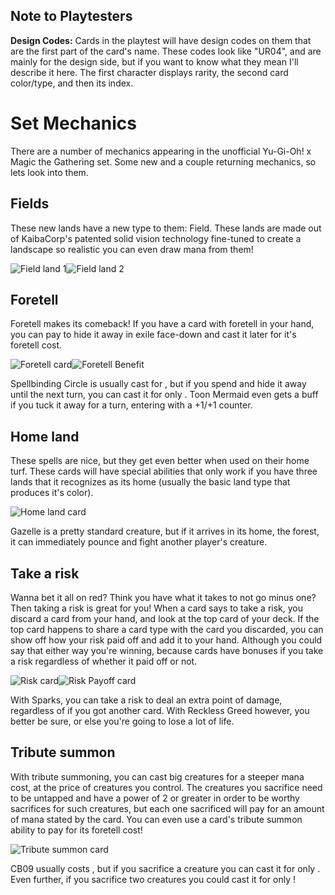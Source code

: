 <h2>Note to Playtesters</h2>
<p><b>Design Codes:</b> Cards in the playtest will have design codes on them that are the first part of the card's name. These codes look like "UR04", and are mainly for the design side, but if you want to know what they mean I'll describe it here. The first character displays rarity, the second card color/type, and then its index.</p>

<h1>Set Mechanics</h1>
<p style="text-align:left;">There are a number of mechanics appearing in the unofficial Yu-Gi-Oh! x Magic the Gathering set. Some new and a couple returning mechanics, so lets look into them.</p>

<h2>Fields</h2>
<p style="text-align:left;">These new lands have a new type to them: Field. These lands are made out of KaibaCorp's patented solid vision technology fine-tuned to create a landscape so realistic you can even draw mana from them!</p>
<img src="/sets/YGO-files/img/258_CL02 Dark Storm Field.jpg" alt="Field land 1"><img src="/sets/YGO-files/img/265_CL09 Ravine Field.jpg" alt="Field land 2">

<h2>Foretell</h2>
<p style="text-align:left;">Foretell makes its comeback! If you have a card with foretell in your hand, you can pay <i class="mana mana-cost mana-2"></i> to hide it away in exile face-down and cast it later for it's foretell cost.</p>
<img src="/sets/YGO-files/img/66_CU11 Spellbinding Circle.jpg" alt="Foretell card"><img src="/sets/YGO-files/img/59_CU04 Toon Mermaid" alt="Foretell Benefit">
<p>Spellbinding Circle is usually cast for <i class="mana mana-cost mana-2"></i><i class="mana mana-cost mana-u"></i>, but if you spend <i class="mana mana-cost mana-2"></i> and hide it away until the next turn, you can cast it for only <i class="mana mana-cost mana-u"></i>. Toon Mermaid even gets a buff if you tuck it away for a turn, entering with a +1/+1 counter.</p>

<h2>Home land</h2>
<p style="text-align:left;">These spells are nice, but they get even better when used on their home turf. These cards will have special abilities that only work if you have three lands that it recognizes as its home (usually the basic land type that produces it's color).</p>
<img src="/sets/YGO-files/img/175_CG06 Gazelle, King of Mythical Beasts.jpg" alt="Home land card">
<p>Gazelle is a pretty standard creature, but if it arrives in its home, the forest, it can immediately pounce and fight another player's creature.</p>

<h2>Take a risk</h2>
<p style="text-align:left;">Wanna bet it all on red? Think you have what it takes to not go minus one? Then taking a risk is great for you! When a card says to take a risk, you discard a card from your hand, and look at the top card of your deck. If the top card happens to share a card type with the card you discarded, you can show off how your risk paid off and add it to your hand. Although you could say that either way you're winning, because cards have bonuses if you take a risk regardless of whether it paid off or not.</p>
<img src="/sets/YGO-files/img/141_CR10 Sparks.jpg" alt="Risk card"><img src="/sets/YGO-files/img/105_CB12 Reckless Greed" alt="Risk Payoff card">
<p>With Sparks, you can take a risk to deal an extra point of damage, regardless of if you got another card. With Reckless Greed however, you better be sure, or else you're going to lose a lot of life.</p>

<h2>Tribute summon</h2>
<p style="text-align:left;">With tribute summoning, you can cast big creatures for a steeper mana cost, at the price of creatures you control. The creatures you sacrifice need to be untapped and have a power of 2 or greater in order to be worthy sacrifices for such creatures, but each one sacrificed will pay for an amount of mana stated by the card. You can even use a card's tribute summon ability to pay for its foretell cost!</p>
<img src="/sets/YGO-files/img/102_CB09 Beast of Talwar.jpg" alt="Tribute summon card">
<p>CB09 usually costs <i class="mana mana-cost mana-6"></i><i class="mana mana-cost mana-b"></i>, but if you sacrifice a creature you can cast it for only <i class="mana mana-cost mana-3"></i><i class="mana mana-cost mana-b"></i>. Even further, if you sacrifice two creatures you could cast it for only <i class="mana mana-cost mana-b"></i>!</p>